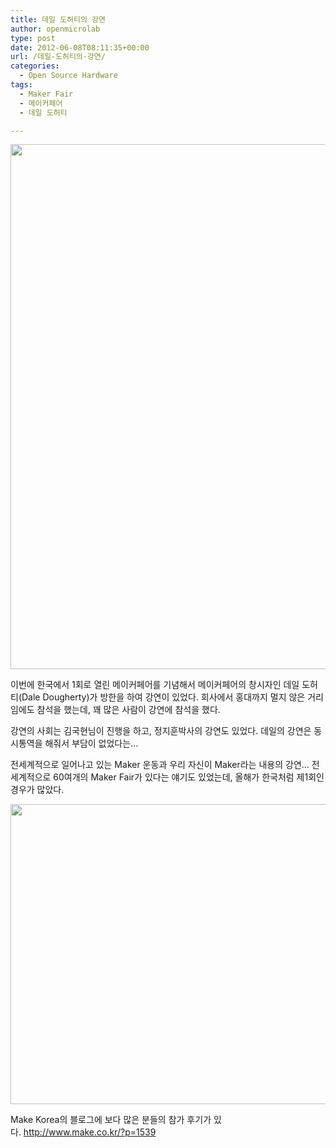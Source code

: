 ```yaml
---
title: 데일 도허티의 강연
author: openmicrolab
type: post
date: 2012-06-08T08:11:35+00:00
url: /데일-도허티의-강연/
categories:
  - Open Source Hardware
tags:
  - Maker Fair
  - 메이커페어
  - 데일 도허티

---
```

<p style="text-align: center; clear: none; float: none; ">
  <img loading="lazy" src="/images/1/cfile25.uf.180D23424FD1B2FF07F455.PNG" class="aligncenter" width="516" height="840" filename="dale.PNG" filemime="image/jpeg" />
</p>



이번에 한국에서 1회로 열린&nbsp;메이커페어를 기념해서 메이커페어의 창시자인 데일 도허티(Dale Dougherty)가 방한을 하여 강연이 있었다. 회사에서 홍대까지 멀지 않은 거리임에도 참석을 했는데, 꽤 많은 사람이 강연에 참석을 했다.

강연의 사회는 김국현님이 진행을 하고, 정지훈박사의 강연도 있었다. 데일의 강연은&nbsp;동시통역을 해줘서 부담이 없었다는&#8230;



전세계적으로 일어나고 있는 Maker 운동과 우리 자신이 Maker라는 내용의 강연&#8230; 전세계적으로 60여개의 Maker Fair가 있다는 얘기도 있었는데, 올해가 한국처럼 제1회인 경우가 많았다.



<p style="text-align: center; clear: none; float: none; ">
  <img loading="lazy" src="/images/1/cfile29.uf.16413A434FD1B2E81B1D15.jpg" class="aligncenter" width="640" height="480" filename="dale.jpg" filemime="image/jpeg" />
</p>



Make Korea의 블로그에 보다 많은 분들의 참가 후기가 있다.&nbsp;<http://www.make.co.kr/?p=1539>